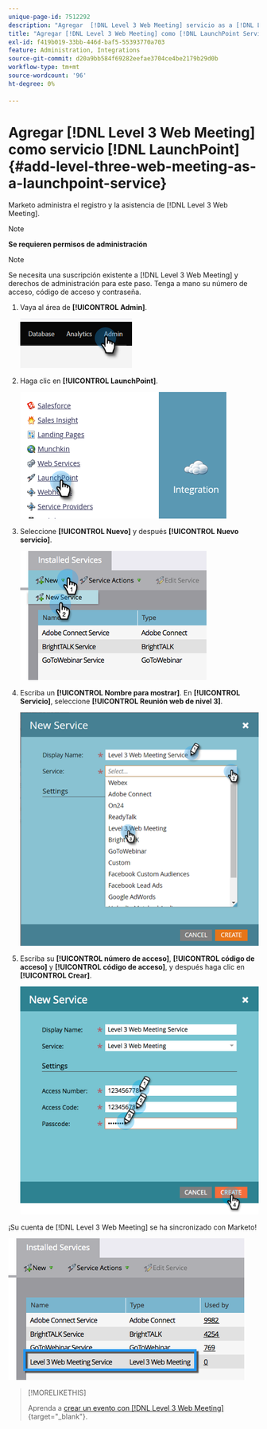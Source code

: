 ```yaml
---
unique-page-id: 7512292
description: "Agregar  [!DNL Level 3 Web Meeting] servicio as a [!DNL LaunchPoint] Service - Documentos de Marketo - Documentación del producto"
title: "Agregar [!DNL Level 3 Web Meeting] como [!DNL LaunchPoint Service]"
exl-id: f419b019-33bb-446d-baf5-55393770a703
feature: Administration, Integrations
source-git-commit: d20a9bb584f69282eefae3704ce4be2179b29d0b
workflow-type: tm+mt
source-wordcount: '96'
ht-degree: 0%

---
```


# Agregar [!DNL Level 3 Web Meeting] como servicio [!DNL LaunchPoint] {#add-level-three-web-meeting-as-a-launchpoint-service}

Marketo administra el registro y la asistencia de [!DNL Level 3 Web Meeting].

>[!NOTE]
>
>**Se requieren permisos de administración**

>[!NOTE]
>
>Se necesita una suscripción existente a [!DNL Level 3 Web Meeting] y derechos de administración para este paso. Tenga a mano su número de acceso, código de acceso y contraseña.

1. Vaya al área de **[!UICONTROL Admin]**.

   ![](assets/add-level-three-web-meeting-as-a-launchpoint-service-1.png)

1. Haga clic en **[!UICONTROL LaunchPoint]**.

   ![](assets/add-level-three-web-meeting-as-a-launchpoint-service-2.png)

1. Seleccione **[!UICONTROL Nuevo]** y después **[!UICONTROL Nuevo servicio]**.

   ![](assets/add-level-three-web-meeting-as-a-launchpoint-service-3.png)

1. Escriba un **[!UICONTROL Nombre para mostrar]**. En **[!UICONTROL Servicio]**, seleccione **[!UICONTROL Reunión web de nivel 3]**.

   ![](assets/add-level-three-web-meeting-as-a-launchpoint-service-4.png)

1. Escriba su **[!UICONTROL número de acceso]**, **[!UICONTROL código de acceso]** y **[!UICONTROL código de acceso]**, y después haga clic en **[!UICONTROL Crear]**.

   ![](assets/add-level-three-web-meeting-as-a-launchpoint-service-5.png)

¡Su cuenta de [!DNL Level 3 Web Meeting] se ha sincronizado con Marketo!

![](assets/add-level-three-web-meeting-as-a-launchpoint-service-6.png)

>[!MORELIKETHIS]
>
>Aprenda a [crear un evento con [!DNL Level 3 Web Meeting]](/help/marketo/product-docs/demand-generation/events/create-an-event/create-an-event-with-level-3-web-meeting.md){target="_blank"}.
